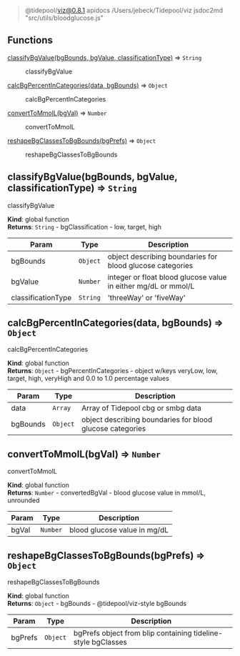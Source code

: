 
> @tidepool/viz@0.8.1 apidocs /Users/jebeck/Tidepool/viz
> jsdoc2md "src/utils/bloodglucose.js"

## Functions

<dl>
<dt><a href="#classifyBgValue">classifyBgValue(bgBounds, bgValue, classificationType)</a> ⇒ <code>String</code></dt>
<dd><p>classifyBgValue</p>
</dd>
<dt><a href="#calcBgPercentInCategories">calcBgPercentInCategories(data, bgBounds)</a> ⇒ <code>Object</code></dt>
<dd><p>calcBgPercentInCategories</p>
</dd>
<dt><a href="#convertToMmolL">convertToMmolL(bgVal)</a> ⇒ <code>Number</code></dt>
<dd><p>convertToMmolL</p>
</dd>
<dt><a href="#reshapeBgClassesToBgBounds">reshapeBgClassesToBgBounds(bgPrefs)</a> ⇒ <code>Object</code></dt>
<dd><p>reshapeBgClassesToBgBounds</p>
</dd>
</dl>

<a name="classifyBgValue"></a>

## classifyBgValue(bgBounds, bgValue, classificationType) ⇒ <code>String</code>
classifyBgValue

**Kind**: global function  
**Returns**: <code>String</code> - bgClassification - low, target, high  

| Param | Type | Description |
| --- | --- | --- |
| bgBounds | <code>Object</code> | object describing boundaries for blood glucose categories |
| bgValue | <code>Number</code> | integer or float blood glucose value in either mg/dL or mmol/L |
| classificationType | <code>String</code> | 'threeWay' or 'fiveWay' |

<a name="calcBgPercentInCategories"></a>

## calcBgPercentInCategories(data, bgBounds) ⇒ <code>Object</code>
calcBgPercentInCategories

**Kind**: global function  
**Returns**: <code>Object</code> - bgPercentInCategories - object w/keys veryLow, low, target, high, veryHigh
                 and 0.0 to 1.0 percentage values  

| Param | Type | Description |
| --- | --- | --- |
| data | <code>Array</code> | Array of Tidepool cbg or smbg data |
| bgBounds | <code>Object</code> | object describing boundaries for blood glucose categories |

<a name="convertToMmolL"></a>

## convertToMmolL(bgVal) ⇒ <code>Number</code>
convertToMmolL

**Kind**: global function  
**Returns**: <code>Number</code> - convertedBgVal - blood glucose value in mmol/L, unrounded  

| Param | Type | Description |
| --- | --- | --- |
| bgVal | <code>Number</code> | blood glucose value in mg/dL |

<a name="reshapeBgClassesToBgBounds"></a>

## reshapeBgClassesToBgBounds(bgPrefs) ⇒ <code>Object</code>
reshapeBgClassesToBgBounds

**Kind**: global function  
**Returns**: <code>Object</code> - bgBounds - @tidepool/viz-style bgBounds  

| Param | Type | Description |
| --- | --- | --- |
| bgPrefs | <code>Object</code> | bgPrefs object from blip containing tideline-style bgClasses |

